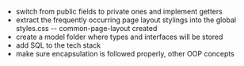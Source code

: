 - switch from public fields to private ones and implement getters
- extract the frequently occurring page layout stylings into the global styles.css
  -- common-page-layout created
- create a model folder where types and interfaces will be stored
- add SQL to the tech stack
- make sure encapsulation is followed properly, other OOP concepts
